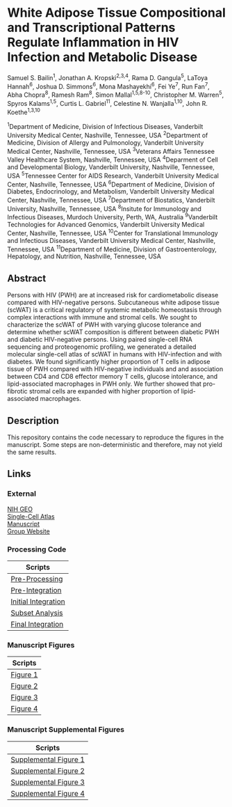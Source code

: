 # White Adipose Tissue Compositional and Transcriptional Patterns Regulate Inflammation in HIV Infection and Metabolic Disease

Samuel S. Bailin<sup>1</sup>, Jonathan A. Kropski<sup>2,3,4</sup>, Rama D. Gangula<sup>5</sup>, LaToya Hannah<sup>6</sup>, Joshua D. Simmons<sup>6</sup>, Mona Mashayekhi<sup>6</sup>, Fei Ye<sup>7</sup>, Run Fan<sup>7</sup>, Abha Chopra<sup>8</sup>, Ramesh Ram<sup>8</sup>, Simon Mallal<sup>1,5,8-10</sup>, Christopher M. Warren<sup>5</sup>, Spyros Kalams<sup>1,5</sup>, Curtis L. Gabriel<sup>11</sup>, Celestine N. Wanjalla<sup>1,10</sup>, John R. Koethe<sup>1,3,10</sup>

<sup>1</sup>Department of Medicine, Division of Infectious Diseases, Vanderbilt University Medical Center, Nashville, Tennessee, USA
<sup>2</sup>Department of Medicine, Division of Allergy and Pulmonology, Vanderbilt University Medical Center, Nashville, Tennessee, USA
<sup>3</sup>Veterans Affairs Tennessee Valley Healthcare System, Nashville, Tennessee, USA
<sup>4</sup>Deparment of Cell and Developmental Biology, Vanderbilt University, Nashville, Tennessee, USA
<sup>5</sup>Tennessee Center for AIDS Research, Vanderbilt University Medical Center, Nashville, Tennessee, USA
<sup>6</sup>Department of Medicine, Division of Diabetes, Endocrinology, and Metabolism, Vanderbilt University Medical Center, Nashville, Tennessee, USA
<sup>7</sup>Department of Biostatics, Vanderbilt University, Nashville, Tennessee, USA
<sup>8</sup>Insitute for Immunology and Infectious Diseases, Murdoch University, Perth, WA, Australia
<sup>9</sup>Vanderbilt Technologies for Advanced Genomics, Vanderbilt University Medical Center, Nashville, Tennessee, USA
<sup>10</sup>Center for Translational Immunology and Infectious Diseases, Vanderbilt University Medical Center, Nashville, Tennessee, USA
<sup>11</sup>Department of Medicine, Division of Gastroenterology, Hepatology, and Nutrition, Nashville, Tennessee, USA


## **Abstract**
Persons with HIV (PWH) are at increased risk for cardiometabolic disease compared with HIV-negative persons. Subcutaneous white adipose tissue (scWAT) is a critical regulatory of systemic metabolic homeostasis through complex interactions with immune and stromal cells. We sought to characterize the scWAT of PWH with varying glucose tolerance and determine whether scWAT composition is different between diabetic PWH and diabetic HIV-negative persons. Using paired single-cell RNA sequencing and proteogenomic profiling, we generated a detailed molecular single-cell atlas of scWAT in humans with HIV-infection and with diabetes. We found significantly higher proportion of T cells in adipose tissue of PWH compared with HIV-negative individuals and and association between CD4 and CD8 effector memory T cells, glucose intolerance, and lipid-associated macrophages in PWH only. We further showed that pro-fibrotic stromal cells are expanded with higher proportion of lipid-associated macrophages. 

## **Description**
This repository contains the code necessary to reproduce the figures in the manuscript. Some steps are non-deterministic and therefore, may not yield the same results.

## **Links**

### **External**
[NIH GEO](https://www.ncbi.nlm.nih.gov/geo/)<br/>
[Single-Cell Atlas]( https://imrc.shinyapps.io/shinyappmulti/)<br/>
[Manuscript](https://somewebsite.com)<br/>
[Group Website](https://koethe_lab.org)<br/>

### **Processing Code**
| Scripts |
| --- |
| [Pre-Processing](https://github.com/VIMRG/AdiposeTissueAtlas/blob/main/Scripts/Processing/PreProcessing.R) |
| [Pre-Integration](https://github.com/VIMRG/AdiposeTissueAtlas/blob/main/Scripts/Processing/PreIntegration_Processing.R) |
| [Initial Integration](https://github.com/VIMRG/AdiposeTissueAtlas/blob/main/Scripts/Processing/PreIntegration_Processing.R) |
| [Subset Analysis](https://github.com/VIMRG/AdiposeTissueAtlas/blob/main/Scripts/Processing/Subset_Analysis.R) |
| [Final Integration](https://github.com/VIMRG/AdiposeTissueAtlas/blob/main/Scripts/Processing/Final_HarmonyIntegration.R) |

### **Manuscript Figures**
| Scripts |
| --- |
| [Figure 1](https://github.com/VIMRG/AdiposeTissueAtlas/blob/main/Scripts/Figures/Figure1.R) |
| [Figure 2](https://github.com/VIMRG/AdiposeTissueAtlas/blob/main/Scripts/Figures/Figure2.R) |
| [Figure 3](https://github.com/VIMRG/AdiposeTissueAtlas/blob/main/Scripts/Figures/Figure3.R) |
| [Figure 4](https://github.com/VIMRG/AdiposeTissueAtlas/blob/main/Scripts/Figures/Figure4.R) |

### **Manuscript Supplemental Figures**
| Scripts |
| --- |
| [Supplemental Figure 1](https://github.com/VIMRG/AdiposeTissueAtlas/blob/main/Scripts/Supplemental_Figures/Supplemental_Figure1.R) |
| [Supplemental Figure 2](https://github.com/VIMRG/AdiposeTissueAtlas/blob/main/Scripts/Supplemental_Figures/Supplemental_Figure1.R) |
| [Supplemental Figure 3](https://github.com/VIMRG/AdiposeTissueAtlas/blob/main/Scripts/Supplemental_Figures/Supplemental_Figure1.R) |
| [Supplemental Figure 4](https://github.com/VIMRG/AdiposeTissueAtlas/blob/main/Scripts/Supplemental_Figures/Supplemental_Figure1.R) |



